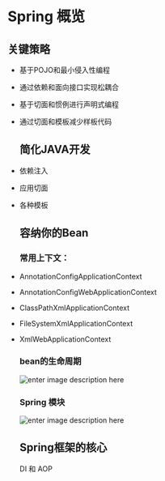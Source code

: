 # Spring 概览

## 关键策略

- 基于POJO和最小侵入性编程
- 通过依赖和面向接口实现松耦合
- 基于切面和惯例进行声明式编程
- 通过切面和模板减少样板代码

  ## 简化JAVA开发

- 依赖注入
- 应用切面
- 各种模板

  ## 容纳你的Bean

  ### 常用上下文：

- AnnotationConfigApplicationContext
- AnnotationConfigWebApplicationContext
- ClassPathXmlApplicationContext
- FileSystemXmlApplicationContext
- XmlWebApplicationContext

  ### bean的生命周期

  ![enter image description here](https://image.slidesharecdn.com/springcore-110623102943-phpapp01/95/spring-framework-core-27-728.jpg?cb=1366969536)

  ### Spring 模块

  ![enter image description here](https://static.packt-cdn.com/products/9781788299459/graphics/dc3a99a7-439c-4a12-b8f2-023cc5734180.png)

  ## Spring框架的核心

   DI 和 AOP
